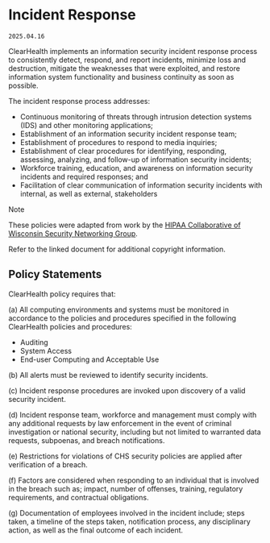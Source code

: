 # Incident Response

`2025.04.16`

ClearHealth implements an information security incident response process to
consistently detect, respond, and report incidents, minimize loss and
destruction, mitigate the weaknesses that were exploited, and restore
information system functionality and business continuity as soon as possible.

The incident response process addresses:

- Continuous monitoring of threats through intrusion detection systems (IDS) and
  other monitoring applications;
- Establishment of an information security incident response team;
- Establishment of procedures to respond to media inquiries;
- Establishment of clear procedures for identifying, responding, assessing,
  analyzing, and follow-up of information security incidents;
- Workforce training, education, and awareness on information security incidents
  and required responses; and
- Facilitation of clear communication of information security incidents with
  internal, as well as external, stakeholders

> [!NOTE]
>
> These policies were adapted from work by the
> [HIPAA Collaborative of Wisconsin Security Networking Group](http://hipaacow.org/wp-content/uploads/2015/02/HCR-Security-Incident-Response-FINAL-12.18.14.doc).
>
> Refer to the linked document for additional copyright information.

## Policy Statements

ClearHealth policy requires that:

(a) All computing environments and systems must be monitored in accordance to
the policies and procedures specified in the following ClearHealth policies and
procedures:

- Auditing
- System Access
- End-user Computing and Acceptable Use

(b) All alerts must be reviewed to identify security incidents.

(c) Incident response procedures are invoked upon discovery of a valid security
incident.

(d) Incident response team, workforce and management must comply with any
additional requests by law enforcement in the event of criminal investigation or
national security, including but not limited to warranted data requests,
subpoenas, and breach notifications.

(e) Restrictions for violations of CHS security policies are applied after
verification of a breach.

(f) Factors are considered when responding to an individual that is involved in
the breach such as; impact, number of offenses, training, regulatory
requirements, and contractual obligations.

(g) Documentation of employees involved in the incident include; steps taken, a
timeline of the steps taken, notification process, any disciplinary action, as
well as the final outcome of each incident.
